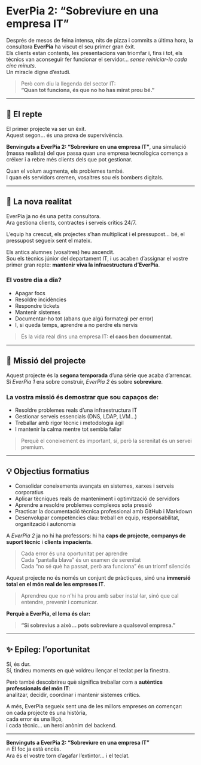 # EverPia 2: “Sobreviure en una empresa IT”

Després de mesos de feina intensa, nits de pizza i commits a última hora, la consultora **EverPia** ha viscut el seu primer gran èxit.  
Els clients estan contents, les presentacions van triomfar i, fins i tot, els tècnics van aconseguir fer funcionar el servidor… *sense reiniciar-lo cada cinc minuts*.  
Un miracle digne d’estudi.

> Però com diu la llegenda del sector IT:  
> **“Quan tot funciona, és que no ho has mirat prou bé.”**

---

## 🧩 El repte

El primer projecte va ser un èxit.  
Aquest segon… és una prova de supervivència.

**Benvinguts a EverPia 2: “Sobreviure en una empresa IT”**, una simulació (massa realista) del que passa quan una empresa tecnològica comença a créixer i a rebre més clients dels que pot gestionar.

Quan el volum augmenta, els problemes també.  
I quan els servidors cremen, vosaltres sou els bombers digitals.

---

## 🏢 La nova realitat

EverPia ja no és una petita consultora.  
Ara gestiona clients, contractes i serveis crítics 24/7.

L’equip ha crescut, els projectes s’han multiplicat i el pressupost… bé, el pressupost segueix sent el mateix.

Els antics alumnes (vosaltres) heu ascendit.  
Sou els tècnics júnior del departament IT, i us acaben d’assignar el vostre primer gran repte: **mantenir viva la infraestructura d’EverPia**.

### El vostre dia a dia?

- Apagar focs  
- Resoldre incidències  
- Respondre tickets  
- Mantenir sistemes  
- Documentar-ho tot (abans que algú formategi per error)  
- I, si queda temps, aprendre a no perdre els nervis

> És la vida real dins una empresa IT: **el caos ben documentat.**

---

## 🎯 Missió del projecte

Aquest projecte és la **segona temporada** d’una sèrie que acaba d’arrencar.  
Si *EverPia 1* era sobre construir, *EverPia 2* és sobre **sobreviure**.

### La vostra missió és demostrar que sou capaços de:

- Resoldre problemes reals d’una infraestructura IT  
- Gestionar serveis essencials (DNS, LDAP, LVM…)  
- Treballar amb rigor tècnic i metodologia àgil  
- I mantenir la calma mentre tot sembla fallar

> Perquè el coneixement és important, sí, però la serenitat és un servei premium.

---

## 💡 Objectius formatius
- Consolidar coneixements avançats en sistemes, xarxes i serveis corporatius  
- Aplicar tècniques reals de manteniment i optimització de servidors  
- Aprendre a resoldre problemes complexos sota pressió  
- Practicar la documentació tècnica professional amb GitHub i Markdown  
- Desenvolupar competències clau: treball en equip, responsabilitat, organització i autonomia

A *EverPia 2* ja no hi ha professors: hi ha **caps de projecte**, **companys de suport tècnic** i **clients impacients**.

> Cada error és una oportunitat per aprendre  
> Cada “pantalla blava” és un examen de serenitat  
> Cada “no sé què ha passat, però ara funciona” és un triomf silenciós

Aquest projecte no és només un conjunt de pràctiques, sinó una **immersió total en el món real de les empreses IT**.

> Aprendreu que no n’hi ha prou amb saber instal·lar, sinó que cal entendre, prevenir i comunicar.

**Perquè a EverPia, el lema és clar:**  
> **“Si sobrevius a això... pots sobreviure a qualsevol empresa.”**

---

## ✨ Epíleg: l’oportunitat

Sí, és dur.  
Sí, tindreu moments en què voldreu llençar el teclat per la finestra.

Però també descobrireu què significa treballar com a **autèntics professionals del món IT**:  
analitzar, decidir, coordinar i mantenir sistemes crítics.

A més, EverPia segueix sent una de les millors empreses on començar:  
on cada projecte és una història,  
cada error és una lliçó,  
i cada tècnic… un heroi anònim del backend.

---

**Benvinguts a EverPia 2: “Sobreviure en una empresa IT”**  
🔥 El foc ja està encès.  
Ara és el vostre torn d’agafar l’extintor… i el teclat.
